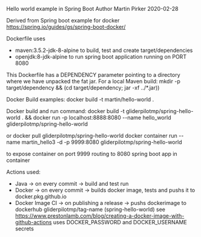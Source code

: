 Hello world example in Spring Boot 
Author Martin Pirker 2020-02-28

Derived from Spring boot example for docker https://spring.io/guides/gs/spring-boot-docker/

Dockerfile uses
- maven:3.5.2-jdk-8-alpine to build, test and create target/dependencies
- openjdk:8-jdk-alpine to run spring boot application running on PORT 8080 

This Dockerfile has a DEPENDENCY parameter pointing to a directory where we have unpacked the fat jar. 
For a local Maven build:
mkdir -p target/dependency && (cd target/dependency; jar -xf ../*.jar))

Docker Build examples:
docker build -t martin/hello-world .

Docker build and run command:
docker build -t gliderpilotmp/spring-hello-world . && docker run -p localhost:8888:8080 --name hello_world gliderpilotmp/spring-hello-world

or
docker pull gliderpilotmp/spring-hello-world 
docker container run --name martin_hello3 -d -p 9999:8080 gliderpilotmp/spring-hello-world 

to expose container on port 9999 routing to 8080 spring boot app in container

Actions used:
- Java -> on every commit -> build and test run 
- Docker -> on every commit -> builds docker image, tests and pushs it to docker.pkg.github.io
- Docker Image CI -> on publishing a release -> pushs dockerimage to dockerhub gliderpilotmp/tag-name (spring-hello-world)
    see https://www.prestonlamb.com/blog/creating-a-docker-image-with-github-actions
    uses DOCKER_PASSWORD and DOCKER_USERNAME secrets
